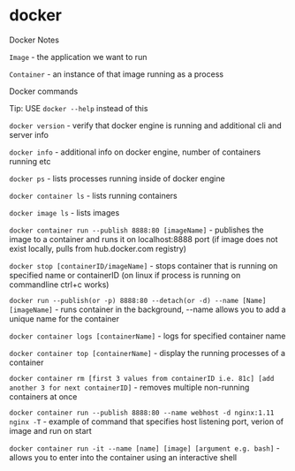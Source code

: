 # docker
Docker Notes

`Image` - the application we want to run

`Container` - an instance of that image running as a process

Docker commands

Tip: USE  `docker --help` instead of this

`docker version` - verify that docker engine is running and additional cli and server info

`docker info` - additional info on docker engine, number of containers running etc

`docker ps` - lists processes running inside of docker engine

`docker container ls` - lists running containers

`docker image ls` - lists images

`docker container run --publish 8888:80 [imageName]` - publishes the image to a container and runs it on localhost:8888 port (if image does not exist locally, pulls from hub.docker.com registry)

`docker stop [containerID/imageName]` - stops container that is running on specified name or containerID (on linux if process is running on commandline ctrl+c works)

`docker run --publish(or -p) 8888:80 --detach(or -d) --name [Name] [imageName]` - runs container in the background, --name allows you to add a unique name for the container

`docker container logs [containerName]` - logs for specified container name

`docker container top [containerName]` - display the running processes of a container

`docker container rm [first 3 values from containerID i.e. 81c] [add another 3 for next containerID]` - removes multiple non-running   containers at once

`docker container run --publish 8888:80 --name webhost -d nginx:1.11 nginx -T` - example of command that specifies host listening port, verion of image and run on start

`docker container run -it --name [name] [image] [argument e.g. bash]` - allows you to enter into the container using an interactive shell
